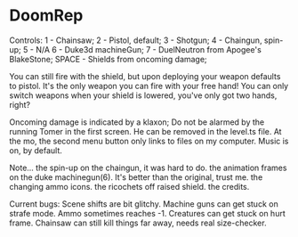 # DoomRep
Controls: 1 - Chainsaw;
          2 - Pistol, default;
          3 - Shotgun;
          4 - Chaingun, spin-up;
          5 - N/A
          6 - Duke3d machineGun;
          7 - DuelNeutron from Apogee's BlakeStone;
          SPACE - Shields from oncoming damage;
          
You can still fire with the shield, but upon deploying your weapon defaults to pistol. It's the only weapon you can fire with your free hand!
You can only switch weapons when your shield is lowered, you've only got two hands, right?

Oncoming damage is indicated by a klaxon;
Do not be alarmed by the running Tomer in the first screen. He can be removed in the level.ts file.
At the mo, the second menu button only links to files on my computer.
Music is on, by default.

Note...
the spin-up on the chaingun, it was hard to do.
the animation frames on the duke machinegun(6). It's better than the original, trust me.
the changing ammo icons.
the ricochets off raised shield.
the credits.

Current bugs:
Scene shifts are bit glitchy.
Machine guns can get stuck on strafe mode.
Ammo sometimes reaches -1.
Creatures can get stuck on hurt frame.
Chainsaw can still kill things far away, needs real size-checker.
              

